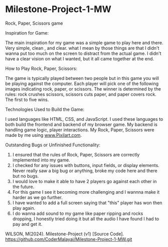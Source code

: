 # Milestone-Project-1-MW
Rock, Paper, Scissors game

Inspiration for Game:

The main inspiration for my game was a simple game to play here and there. Very simple, clean , and clear. what I mean by those things are that I didn't wanna put too much on the screen to distract from the actual game. I didn't have a clear vision on what I wanted, but it all came together at the end.

How to Play Rock, Paper, Scissors:

The game is typically played between two people but in this game you will be playing against the computer. Each player will pick one of the following images indicating rock, paper, or scissors. The winner is determined by the rules: rock crushes scissors, scissors cuts paper, and paper covers rock. The first to five wins.

Technologies Used to Build the Game:

I used languages like HTML, CSS, and JavaScript. I used these languages to both build the frontend and backend of my browser game. My backend is handling game logic, player interactions. My Rock, Paper, Scissors were made by me using www.Pixilart.com.

Outstanding Bugs or Unfinished Functionality:

1) I ensured that the rules of Rock, Paper, Scissors are correctly implemented into my game.
2) I checked for any issues with buttons, input fields, or display elements. Never really saw a big bug or anything, broke my code here and there but no bugs.
3) I would love to make it able to have 2 players go against each other in the future.
4) For this game I see it becoming more challenging and I wannna make it harder as we go further.
5) I have wanted to add a  full screen saying that "this" player has won then play again.
6) I do wanna add sound to my game like paper ripping and rocks dropping, I honestly tried doing it but all the audio I have found I had to pay and get it. 

WILSON, M(2024). Milestone-Project (v1) [Source Code]. https://github.com/CoderMalayai/Milestone-Project-1-MW.git






